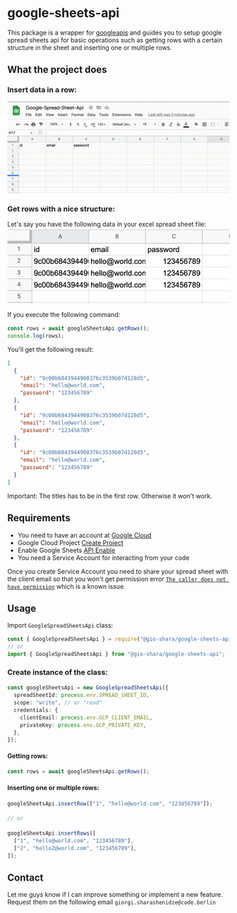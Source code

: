 # google-sheets-api

This package is a wrapper for [googleapis](https://www.npmjs.com/package/googleapis) and guides you to setup google spread sheets api for basic operations such as getting rows with a certain structure in the sheet and inserting one or multiple rows.

## What the project does

### Insert data in a row:

<img src="./assets/insert-data.gif"/>

### Get rows with a nice structure:

Let's say you have the following data in your excel spread sheet file:
<img src="./assets/get-rows-example.png"/>

If you execute the following command:

```typescript
const rows = await googleSheetsApi.getRows();
console.log(rows);
```

You'll get the following result:

```json
[
  {
    "id": "9c00b6843944908376c3539b07d128d5",
    "email": "hello@world.com",
    "password": "123456789"
  },
  {
    "id": "9c00b6843944908376c3539b07d128d5",
    "email": "hello@world.com",
    "password": "123456789"
  },
  {
    "id": "9c00b6843944908376c3539b07d128d5",
    "email": "hello@world.com",
    "password": "123456789"
  }
]
```

Important: The titles has to be in the first row. Otherwise it won't work.

## Requirements

- You need to have an account at [Google Cloud](https://cloud.google.com/)
- Google Cloud Project [Create Project](https://console.cloud.google.com/projectcreate)
- Enable Google Sheets [API Enable](https://console.cloud.google.com/apis/enableflow?apiid=sheets.googleapis.com)
- You need a Service Account for interacting from your code

Once you create Service Account you need to share your spread sheet with the client email so that you won't get permission error [`The caller does not have permission`](https://stackoverflow.com/questions/38949318/google-sheets-api-returns-the-caller-does-not-have-permission-when-using-serve) which is a known issue.

## Usage

Import `GoogleSpreadSheetsApi` class:

```typescript
const { GoogleSpreadSheetsApi } = require("@gio-shara/google-sheets-api");
// or
import { GoogleSpreadSheetsApi } from "@gio-shara/google-sheets-api";
```

### Create instance of the class:

```typescript
const googleSheetsApi = new GoogleSpreadSheetsApi({
  spreadSheetId: process.env.SPREAD_SHEET_ID,
  scope: "write", // or "read"
  credentials: {
    clientEmail: process.env.GCP_CLIENT_EMAIL,
    privateKey: process.env.GCP_PRIVATE_KEY,
  },
});
```

#### Getting rows:

```typescript
const rows = await googleSheetsApi.getRows();
```

#### Inserting one or multiple rows:

```typescript
googleSheetsApi.insertRow(["1", "hello@world.com", "123456789"]);

// or

googleSheetsApi.insertRows([
  ["1", "hello@world.com", "123456789"],
  ["2", "hello2@world.com", "123456789"],
]);
```

## Contact

Let me guys know if I can improve something or implement a new feature. Request them on the following email `giorgi.sharashenidze@code.berlin`

